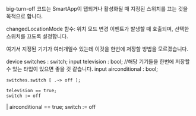 big-turn-off 코드는 SmartApp이 탭되거나 활성화될 때 지정된 스위치를 끄는 것을 목적으로 합니다.

changedLocationMode 함수: 위치 모드 변경 이벤트가 발생할 때 호출되며, 선택한 스위치를 끄도록 설정합니다.

여기서 지정된 기기가 여러개일수 있는데 이것을 한번에 저장할 방법을 모르겠습니다.

 device switches : switch;
    input television : bool;      //해당 기기들을 한번에 저장할 수 있는 타입이 있으면 좋을 것 같습니다.
    input airconditional : bool; 

    switches.switch [ .~> off ];

    television == true;
    switch := off

  | airconditional == true;
    switch := off


